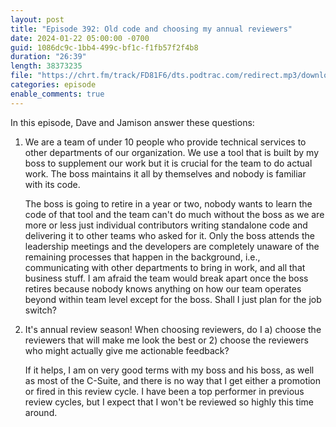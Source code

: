 ```yaml
---
layout: post
title: "Episode 392: Old code and choosing my annual reviewers"
date: 2024-01-22 05:00:00 -0700
guid: 1086dc9c-1bb4-499c-bf1c-f1fb57f2f4b8
duration: "26:39"
length: 38373235
file: "https://chrt.fm/track/FD81F6/dts.podtrac.com/redirect.mp3/download.softskills.audio/sse-392.mp3"
categories: episode
enable_comments: true
---
```


In this episode, Dave and Jamison answer these questions:

1. We are a team of under 10 people who provide technical services to other departments of our organization. We use a tool that is built by my boss to supplement our work but it is crucial for the team to do actual work. The boss maintains it all by themselves and nobody is familiar with its code.
   
   The boss is going to retire in a year or two, nobody wants to learn the code of that tool and the team can't do much without the boss as we are more or less just individual contributors writing standalone code and delivering it to other teams who asked for it. Only the boss attends the leadership meetings and the developers are completely unaware of the remaining processes that happen in the background, i.e., communicating with other departments to bring in work, and all that business stuff. I am afraid the team would break apart once the boss retires because nobody knows anything on how our team operates beyond within team level except for the boss. Shall I just plan for the job switch?

2. It's annual review season! When choosing reviewers, do I a) choose the reviewers that will make me look the best or 2) choose the reviewers who might actually give me actionable feedback?
   
   If it helps, I am on very good terms with my boss and his boss, as well as most of the C-Suite, and there is no way that I get either a promotion or fired in this review cycle. I have been a top performer in previous review cycles, but I expect that I won't be reviewed so highly this time around.
